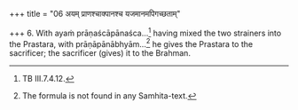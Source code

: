 +++
title = "06 अयम् प्राणश्चाक्पानश्च यजमानमपिगच्छताम्"

+++
6. With ayaṁ prāṇaścāpānaśca...[^1] having mixed the two strainers into the Prastara, with prāṇāpānābhyām...[^2] he gives the Prastara to the sacrificer; the sacrificer (gives) it to the Brahman.  

[^1]: TB III.7.4.12.  

[^2]: The formula is not found in any Samhita-text.  
